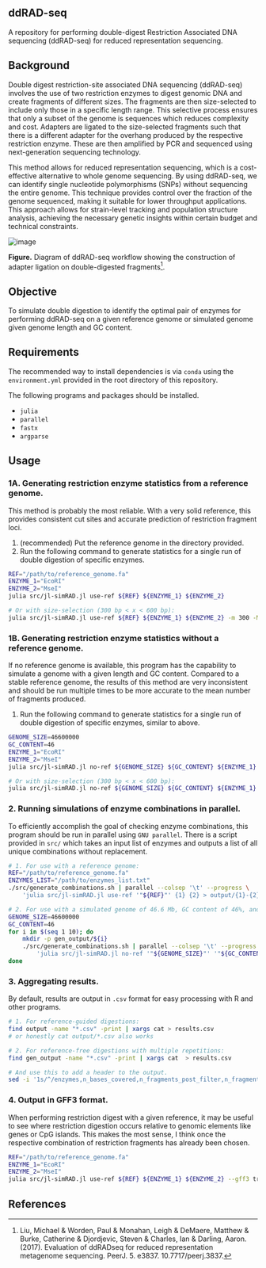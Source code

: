 ## ddRAD-seq
A repository for performing double-digest Restriction Associated DNA sequencing (ddRAD-seq) for reduced representation sequencing.

## Background
Double digest restriction-site associated DNA sequencing (ddRAD-seq) involves the use of two restriction enzymes to digest genomic DNA and create fragments of different sizes. The fragments are then size-selected to include only those in a specific length range. This selective process ensures that only a subset of the genome is sequences which reduces complexity and cost. Adapters are ligated to the size-selected fragments such that there is a different adapter for the overhang produced by the respective restriction enzyme. These are then amplified by PCR and sequenced using next-generation sequencing technology.

This method allows for reduced representation sequencing, which is a cost-effective alternative to whole genome sequencing. By using ddRAD-seq, we can identify single nucleotide polymorphisms (SNPs) without sequencing the entire genome. This technique provides control over the fraction of the genome sequenced, making it suitable for lower throughput applications. This approach allows for strain-level tracking and population structure analysis, achieving the necessary genetic insights within certain budget and technical constraints.

![image](https://github.com/KPU-AGC/ddRAD-seq/assets/90236200/953463f5-b1b8-4bf5-8833-319584008db7)

**Figure.** Diagram of ddRAD-seq workflow showing the construction of adapter ligation on double-digested fragments[^1].

## Objective
To simulate double digestion to identify the optimal pair of enzymes for performing ddRAD-seq on a given reference genome or simulated genome given genome length and GC content.

## Requirements
The recommended way to install dependencies is via `conda` using the `environment.yml` provided in the root directory of this repository.

The following programs and packages should be installed.
- `julia`
- `parallel`
- `fastx`
- `argparse`

## Usage
### 1A. Generating restriction enzyme statistics from a reference genome.
This method is probably the most reliable. With a very solid reference, this provides consistent cut sites and accurate prediction of restriction fragment loci.
1. (recommended) Put the reference genome in the directory provided.
2. Run the following command to generate statistics for a single run of double digestion of specific enzymes. 
```bash
REF="/path/to/reference_genome.fa"
ENZYME_1="EcoRI"
ENZYME_2="MseI"
julia src/jl-simRAD.jl use-ref ${REF} ${ENZYME_1} ${ENZYME_2}

# Or with size-selection (300 bp < x < 600 bp):
julia src/jl-simRAD.jl use-ref ${REF} ${ENZYME_1} ${ENZYME_2} -m 300 -M 600
```

### 1B. Generating restriction enzyme statistics without a reference genome.
If no reference genome is available, this program has the capability to simulate a genome with a given length and GC content. Compared to a stable reference genome, the results of this method are very inconsistent and should be run multiple times to be more accurate to the mean number of fragments produced.

1. Run the following command to generate statistics for a single run of double digestion of specific enzymes, similar to above.
```bash
GENOME_SIZE=46600000
GC_CONTENT=46
ENZYME_1="EcoRI"
ENZYME_2="MseI"
julia src/jl-simRAD.jl no-ref ${GENOME_SIZE} ${GC_CONTENT} ${ENZYME_1} ${ENZYME_2}

# Or with size-selection (300 bp < x < 600 bp):
julia src/jl-simRAD.jl no-ref ${GENOME_SIZE} ${GC_CONTENT} ${ENZYME_1} ${ENZYME_2} -m 300 -M 600
```

### 2. Running simulations of enzyme combinations in parallel.
To efficiently accomplish the goal of checking enzyme combinations, this program should be run in parallel using `GNU parallel`. There is a script provided in `src/` which takes an input list of enzymes and outputs a list of all unique combinations without replacement.

```bash
# 1. For use with a reference genome:
REF="/path/to/reference_genome.fa"
ENZYMES_LIST="/path/to/enzymes_list.txt"
./src/generate_combinations.sh | parallel --colsep '\t' --progress \
    'julia src/jl-simRAD.jl use-ref '"${REF}"' {1} {2} > output/{1}-{2}.csv'

# 2. For use with a simulated genome of 46.6 Mb, GC content of 46%, and with 10 repetitions:
GENOME_SIZE=46600000
GC_CONTENT=46
for i in $(seq 1 10); do
    mkdir -p gen_output/${i}
    ./src/generate_combinations.sh | parallel --colsep '\t' --progress \
        'julia src/jl-simRAD.jl no-ref '"${GENOME_SIZE}"' '"${GC_CONTENT}"' {1} {2} > gen_output/'"${i}"'/{1}-{2}.csv'
done
```
### 3. Aggregating results.
By default, results are output in `.csv` format for easy processing with R and other programs.
```bash
# 1. For reference-guided digestions:
find output -name "*.csv" -print | xargs cat > results.csv
# or honestly cat output/*.csv also works 

# 2. For reference-free digestions with multiple repetitions:
find gen_output -name "*.csv" -print | xargs cat  > results.csv

# And use this to add a header to the output.
sed -i '1s/^/enzymes,n_bases_covered,n_fragments_post_filter,n_fragments_pre_filter,genome_coverage\n/' results.csv
```

### 4. Output in GFF3 format.
When performing restriction digest with a given reference, it may be useful to see where restriction digestion occurs relative to genomic elements like genes or CpG islands. This makes the most sense, I think once the respective combination of restriction fragments has already been chosen.
```bash
REF="/path/to/reference_genome.fa"
ENZYME_1="EcoRI"
ENZYME_2="MseI"
julia src/jl-simRAD.jl use-ref ${REF} ${ENZYME_1} ${ENZYME_2} --gff3 true --csv false --pretty false > results.gff3
```
 

## References
[^1]: Liu, Michael & Worden, Paul & Monahan, Leigh & DeMaere, Matthew & Burke, Catherine & Djordjevic, Steven & Charles, Ian & Darling, Aaron. (2017). Evaluation of ddRADseq for reduced representation metagenome sequencing. PeerJ. 5. e3837. 10.7717/peerj.3837.
